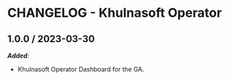 # CHANGELOG - Khulnasoft Operator

<!-- towncrier release notes start -->

## 1.0.0 / 2023-03-30

***Added***:

* Khulnasoft Operator Dashboard for the GA.
